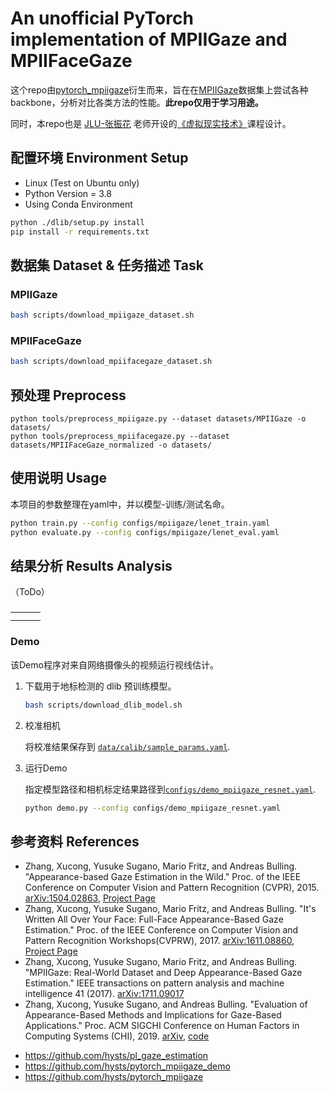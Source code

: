 # An unofficial PyTorch implementation of MPIIGaze and MPIIFaceGaze

这个repo由[pytorch_mpiigaze](https://github.com/hysts/pytorch_mpiigaze)衍生而来，旨在在[MPIIGaze](https://paperswithcode.com/dataset/mpiigaze)数据集上尝试各种backbone，分析对比各类方法的性能。**此repo仅用于学习用途。**

同时，本repo也是 [JLU-张振花](https://ccst.jlu.edu.cn/info/1211/19225.htm) 老师开设的[《虚拟现实技术》](https://ccst.jlu.edu.cn/info/1059/3361.htm)课程设计。



## 配置环境 Environment Setup

* Linux (Test on Ubuntu only)
* Python Version = 3.8
* Using Conda Environment

```bash
python ./dlib/setup.py install
pip install -r requirements.txt
```



## 数据集 Dataset & 任务描述 Task

### MPIIGaze

```bash
bash scripts/download_mpiigaze_dataset.sh
```

### MPIIFaceGaze

```bash
bash scripts/download_mpiifacegaze_dataset.sh
```



## 预处理 Preprocess

```
python tools/preprocess_mpiigaze.py --dataset datasets/MPIIGaze -o datasets/
python tools/preprocess_mpiifacegaze.py --dataset datasets/MPIIFaceGaze_normalized -o datasets/
```



## 使用说明 Usage

本项目的参数整理在yaml中，并以模型-训练/测试名命。

```bash
python train.py --config configs/mpiigaze/lenet_train.yaml
python evaluate.py --config configs/mpiigaze/lenet_eval.yaml
```



## 结果分析 Results Analysis

（ToDo）

### 

|      |      |      |
| :--- | :--: | ---: |
|      |      |      |
|      |      |      |



### Demo

该Demo程序对来自网络摄像头的视频运行视线估计。

1. 下载用于地标检测的 dlib 预训练模型。

    ```bash
    bash scripts/download_dlib_model.sh
    ```

2. 校准相机

    将校准结果保存到 [`data/calib/sample_params.yaml`](data/calib/sample_params.yaml).
    
4. 运行Demo

    指定模型路径和相机标定结果路径到[`configs/demo_mpiigaze_resnet.yaml`](configs/demo_mpiigaze_resnet.yaml).
    
    ```bash
    python demo.py --config configs/demo_mpiigaze_resnet.yaml
    ```



## 参考资料 References

* Zhang, Xucong, Yusuke Sugano, Mario Fritz, and Andreas Bulling. "Appearance-based Gaze Estimation in the Wild." Proc. of the IEEE Conference on Computer Vision and Pattern Recognition (CVPR), 2015. [arXiv:1504.02863](https://arxiv.org/abs/1504.02863), [Project Page](https://www.mpi-inf.mpg.de/departments/computer-vision-and-multimodal-computing/research/gaze-based-human-computer-interaction/appearance-based-gaze-estimation-in-the-wild/)
* Zhang, Xucong, Yusuke Sugano, Mario Fritz, and Andreas Bulling. "It's Written All Over Your Face: Full-Face Appearance-Based Gaze Estimation." Proc. of the IEEE Conference on Computer Vision and Pattern Recognition Workshops(CVPRW), 2017. [arXiv:1611.08860](https://arxiv.org/abs/1611.08860), [Project Page](https://www.mpi-inf.mpg.de/departments/computer-vision-and-machine-learning/research/gaze-based-human-computer-interaction/its-written-all-over-your-face-full-face-appearance-based-gaze-estimation/)
* Zhang, Xucong, Yusuke Sugano, Mario Fritz, and Andreas Bulling. "MPIIGaze: Real-World Dataset and Deep Appearance-Based Gaze Estimation." IEEE transactions on pattern analysis and machine intelligence 41 (2017). [arXiv:1711.09017](https://arxiv.org/abs/1711.09017)
* Zhang, Xucong, Yusuke Sugano, and Andreas Bulling. "Evaluation of Appearance-Based Methods and Implications for Gaze-Based Applications." Proc. ACM SIGCHI Conference on Human Factors in Computing Systems (CHI), 2019. [arXiv](https://arxiv.org/abs/1901.10906), [code](https://git.hcics.simtech.uni-stuttgart.de/public-projects/opengaze)

- https://github.com/hysts/pl_gaze_estimation
- https://github.com/hysts/pytorch_mpiigaze_demo
- https://github.com/hysts/pytorch_mpiigaze
